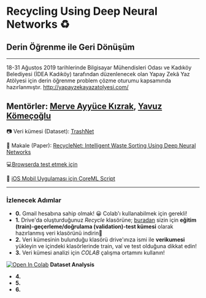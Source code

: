 # Recycling Using Deep Neural Networks :recycle:
## Derin Öğrenme ile Geri Dönüşüm 
---

18-31 Ağustos 2019 tarihlerinde Bilgisayar Mühendisleri Odası ve Kadıköy Belediyesi (İDEA Kadıköy) tarafından düzenlenecek olan Yapay Zekâ Yaz Atölyesi için derin öğrenme problem çözme oturumu kapsamında hazırlanmıştır. http://yapayzekayazatolyesi.com/

Mentörler: [Merve Ayyüce Kızrak](http://www.ayyucekizrak.com/), [Yavuz Kömeçoğlu](http://yavuzkomecoglu.com/)
---

:camera: Veri kümesi (Dataset): [TrashNet](https://github.com/garythung/trashnet)

:bookmark_tabs: Makale (Paper): [RecycleNet: Intelligent Waste Sorting Using Deep Neural Networks](https://ieeexplore.ieee.org/document/8466276)

:computer:[Browserda test etmek için](http://www.ayyucekizrak.com/apps/recyclenet/)

:iphone: [iOS Mobil Uygulaması için CoreML Script](https://github.com/jctcsolutions/trashNet/blob/master/toCoreML/converter.py)

---
### İzlenecek Adımlar

- **0.** Gmail hesabına sahip olmak! :grinning: Colab'ı kullanabilmek için gerekli!
- **1.** Drive'da oluşturduğunuz _Recycle_ klasörüne; [buradan](https://github.com/ayyucekizrak/Recycling_Using_Deep_Neural_Networks/tree/master/verikumesi) sizin için **eğitim (train)-geçerleme/doğrulama (validation)-test kümesi** olarak hazırlanmış veri klasörünü  indirin:small_red_triangle_down: 
- **2.** Veri kümesinin bulunduğu klasörü drive'ınıza ismi ile **verikumesi** yükleyin ve içindeki klasörlerinde train, val ve test olduğuna dikkat edin!
- **3.** Veri kümesi analizi için _COLAB_ çalışma ortamını kullanın!

[![Open In Colab](https://colab.research.google.com/assets/colab-badge.svg)](https://colab.research.google.com/github/ayyucekizrak/open?id=1zy-XeqswQXRBmhtQB2_oHgm0Ytuwp6Nc) **Dataset Analysis**  

- **4.** 
- **5.**
- **6.**





